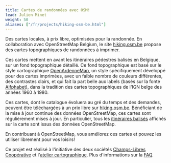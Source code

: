 ```yaml
---
title: Cartes de randonnées avec OSM!
lead: Julien Minet
weight: 50
aliases: ["/fr/projects/hiking-osm-be.html"]
---
```


Des cartes locales, à prix libre, optimisées pour la randonnée. En collaboration avec OpenStreetMap Belgium, le site [hiking.osm.be](https://hiking.osm.be/) propose des cartes topographiques de randonnées à imprimer.

Ces cartes mettent en avant les itinéraires pédestres balisés en Belgique, sur un fond topographique détaillé. Ce fond topographique est basé sur le style cartographique [OpenArdenneMap](https://github.com/nobohan/OpenArdenneMap), un style spécifiquement développé pour des cartes imprimées, avec un faible nombre de couleurs différentes, des contrastes clairs, et qui fait la part belle aux labels (basés sur la fonte [Alfphabet](http://osp.kitchen/foundry/)), dans la tradition des cartes topographiques de l'IGN belge des années 1960 à 1980.

Ces cartes, dont le catalogue évoluera au gré du temps et des demandes, peuvent être téléchargées à un prix libre sur [hiking.osm.be](https://hiking.osm.be/). Bénéficiant de la mise à jour continue des données OpenStreetMap, ces cartes sont régulièrement mises à jour. En particulier, tous les [itinéraires balisés](https://wiki.openstreetmap.org/wiki/WikiProject_Belgium/Conventions/Walking_Routes) affichés sur la carte sont issus des données OpenStreetMap.

En contribuant à OpenStreetMap, vous améliorez ces cartes et pouvez les utiliser librement pour vos loisirs!

Ce projet est réalisé à l'initiative des deux sociétés [Champs-Libres Coopérative](https://www.champs-libres.coop/) et l'[atelier cartographique](https://atelier-cartographique.be/). Plus d'informations sur la [FAQ](https://hiking.osm.be/fr/index.html#FAQ).
